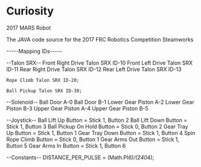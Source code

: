 # Curiosity
2017 MARS Robot

The JAVA code source for the 2017 FRC Robotics Competition Steamworks

-----Mapping IDs-----

--Talon SRX--
  Front Right Drive Talon SRX ID-10
	Front Left Drive Talon SRX ID-11
	Rear Right Drive Talon SRX ID-12
	Rear Left Drive Talon SRX ID-13
  
	Rope Climb Talon SRX ID-20;
	
	Ball Pickup Talon SRX ID-30;
	
--Solenoid--
	Ball Door A-0
	Ball Door B-1
	Lower Gear Piston A-2
	Lower Gear Piston B-3
	Upper Gear Piston A-4
	Upper Gear Piston B-5
	
--Joystick--
  Ball Lift Up Button = Stick 1, Button 2
	Ball Lift Down Button = Stick 1, Button 3
	Ball Pickup On Hold Button = Stick 0, Button 2
	Gear Tray Up Button = Stick 1, Button 1
	Gear Tray Down Button = Stick 1, Button 4
	Spin Rope Climb Button = Stick 0, Button 1
	Gear Arms Out Button = Stick 1, Button 5
	Gear Arms In Button = Stick 1, Button 6
	
--Constants--
	DISTANCE_PER_PULSE = (Math.PI*6)/(240*4);
